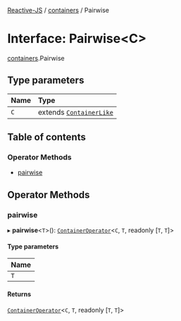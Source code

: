 [Reactive-JS](../README.md) / [containers](../modules/containers.md) / Pairwise

# Interface: Pairwise<C\>

[containers](../modules/containers.md).Pairwise

## Type parameters

| Name | Type |
| :------ | :------ |
| `C` | extends [`ContainerLike`](containers.ContainerLike.md) |

## Table of contents

### Operator Methods

- [pairwise](containers.Pairwise.md#pairwise)

## Operator Methods

### pairwise

▸ **pairwise**<`T`\>(): [`ContainerOperator`](../modules/containers.md#containeroperator)<`C`, `T`, readonly [`T`, `T`]\>

#### Type parameters

| Name |
| :------ |
| `T` |

#### Returns

[`ContainerOperator`](../modules/containers.md#containeroperator)<`C`, `T`, readonly [`T`, `T`]\>
